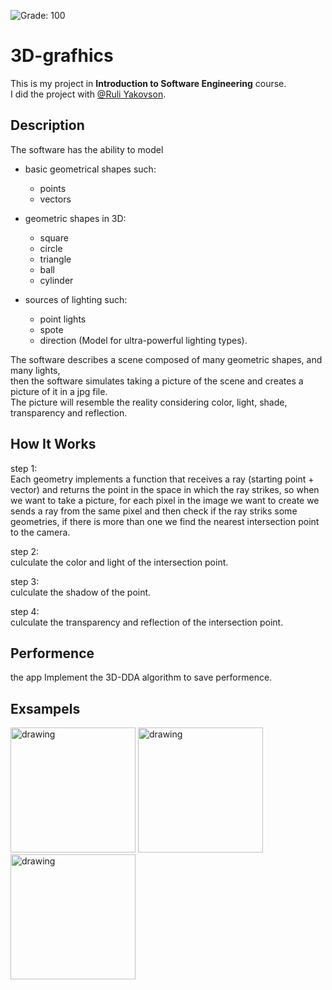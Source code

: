 ![Grade: 100](https://img.shields.io/badge/Grade-100-brightgreen.svg) 
# 3D-grafhics
This is my project in **Introduction to Software Engineering** course.  
I did the project with [@Ruli Yakovson](https://github.com/RulyYakovson).

## Description  
The software has the ability to model  

* basic geometrical shapes such:
    * points
    * vectors  
* geometric shapes in 3D:
    * square
    * circle
    * triangle
    * ball
    * cylinder

* sources of lighting such:
    * point lights
    * spote
    * direction (Model for ultra-powerful lighting types).

The software describes a scene composed of many geometric shapes, and many lights,  
then the software simulates taking a picture of the scene and creates a picture of it in a jpg file.  
The picture will resemble the reality considering color, light, shade, transparency and reflection.

## How It Works
step 1:  
Each geometry implements a function that receives a ray (starting point + vector) and returns the point in the space in which the ray strikes, so when we want to take a picture, for each pixel in the image we want to create we sends a ray from the same pixel and then check if the ray striks some geometries, if there is more than one we find the nearest intersection point to the camera.

step 2:  
culculate the color and light of the intersection point.

step 3:  
culculate the shadow of the point.

step 4:  
culculate the transparency and reflection of the intersection point.

## Performence
the app Implement the 3D-DDA algorithm to save performence.

## Exsampels
<img src="https://user-images.githubusercontent.com/35064970/92090860-a1b60180-edd8-11ea-8452-bd735872b0bc.png" alt="drawing" width="200"/>
<img src="https://user-images.githubusercontent.com/35064970/92091728-cf4f7a80-edd9-11ea-9e6b-32f5534017e3.png" alt="drawing" width="200"/>
<img src="https://user-images.githubusercontent.com/35064970/92091846-fc039200-edd9-11ea-8c33-3d70d7503971.png" alt="drawing" width="200"/>



